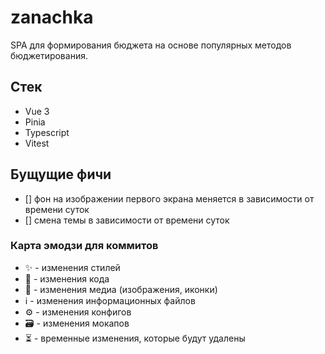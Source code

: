 # zanachka
SPA для формирования бюджета на основе популярных методов бюджетирования.

## Стек
- Vue 3
- Pinia
- Typescript
- Vitest

## Бущущие фичи
- [] фон на изображении первого экрана меняется в зависимости от времени суток
- [] смена темы в зависимости от времени суток

### Карта эмодзи для коммитов
- ✨ - изменения стилей
- 🌵 - изменения кода
- 🌌 - изменения медиа (изображения, иконки)
- ℹ️ - изменения информационных файлов
- ⚙️ - изменения конфигов
- 🗃 - изменения мокапов
- ⏳ - временные изменения, которые будут удалены
